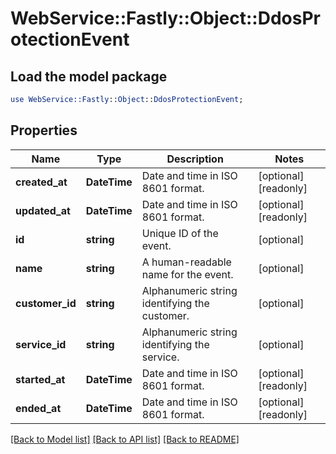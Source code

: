 # WebService::Fastly::Object::DdosProtectionEvent

## Load the model package
```perl
use WebService::Fastly::Object::DdosProtectionEvent;
```

## Properties
Name | Type | Description | Notes
------------ | ------------- | ------------- | -------------
**created_at** | **DateTime** | Date and time in ISO 8601 format. | [optional] [readonly] 
**updated_at** | **DateTime** | Date and time in ISO 8601 format. | [optional] [readonly] 
**id** | **string** | Unique ID of the event. | [optional] 
**name** | **string** | A human-readable name for the event. | [optional] 
**customer_id** | **string** | Alphanumeric string identifying the customer. | [optional] 
**service_id** | **string** | Alphanumeric string identifying the service. | [optional] 
**started_at** | **DateTime** | Date and time in ISO 8601 format. | [optional] [readonly] 
**ended_at** | **DateTime** | Date and time in ISO 8601 format. | [optional] [readonly] 

[[Back to Model list]](../README.md#documentation-for-models) [[Back to API list]](../README.md#documentation-for-api-endpoints) [[Back to README]](../README.md)


